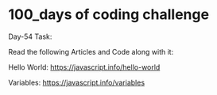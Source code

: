 # 100_days of coding challenge 

Day-54 Task:

Read the following Articles and Code along with it:

Hello World: https://javascript.info/hello-world

Variables: https://javascript.info/variables
